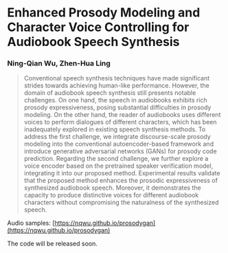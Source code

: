 # Enhanced Prosody Modeling and Character Voice Controlling for Audiobook Speech Synthesis

### Ning-Qian Wu, Zhen-Hua Ling

> Conventional speech synthesis techniques have made significant strides towards achieving human-like performance. However, the domain of audiobook speech synthesis still presents notable challenges. On one hand, the speech in audiobooks exhibits rich prosody expressiveness, posing substantial difficulties in prosody modeling. On the other hand, the reader of audiobooks uses different voices to perform dialogues of different characters, which has been inadequately explored in existing speech synthesis methods. To address the first challenge, we integrate discourse-scale prosody modeling into the conventional autoencoder-based framework and introduce generative adversarial networks (GANs) for prosody code prediction. Regarding the second challenge, we further explore a voice encoder based on the pretrained speaker verification model, integrating it into our proposed method. Experimental results validate that the proposed method enhances the prosodic expressiveness of synthesized audiobook speech. Moreover, it demonstrates the capacity to produce distinctive voices for different audiobook characters without compromising the naturalness of the synthesized speech.

Audio samples: [https://nqwu.github.io/prosodygan](https://nqwu.github.io/prosodygan)


The code will be released soon.
